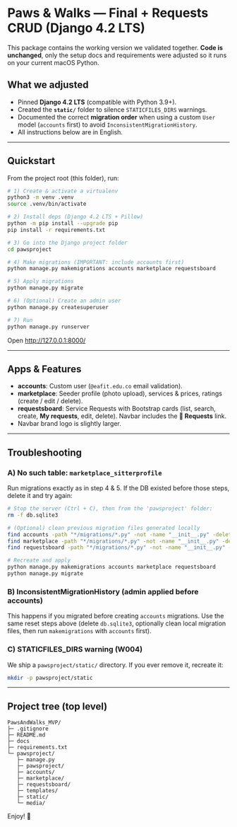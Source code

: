 
# Paws & Walks — Final + Requests CRUD (Django 4.2 LTS)

This package contains the working version we validated together.
**Code is unchanged**, only the setup docs and requirements were adjusted
so it runs on your current macOS Python.

## What we adjusted
- Pinned **Django 4.2 LTS** (compatible with Python 3.9+).
- Created the **`static/`** folder to silence `STATICFILES_DIRS` warnings.
- Documented the correct **migration order** when using a custom `User` model
  (`accounts` first) to avoid `InconsistentMigrationHistory`.
- All instructions below are in English.

---

## Quickstart

From the project root (this folder), run:

```bash
# 1) Create & activate a virtualenv
python3 -m venv .venv
source .venv/bin/activate

# 2) Install deps (Django 4.2 LTS + Pillow)
python -m pip install --upgrade pip
pip install -r requirements.txt

# 3) Go into the Django project folder
cd pawsproject

# 4) Make migrations (IMPORTANT: include accounts first)
python manage.py makemigrations accounts marketplace requestsboard

# 5) Apply migrations
python manage.py migrate

# 6) (Optional) Create an admin user
python manage.py createsuperuser

# 7) Run
python manage.py runserver
```

Open http://127.0.0.1:8000/

---

## Apps & Features

- **accounts**: Custom user (`@eafit.edu.co` email validation).
- **marketplace**: Seeder profile (photo upload), services & prices, ratings
  (create / edit / delete).
- **requestsboard**: Service Requests with Bootstrap cards (list, search,
  create, **My requests**, edit, delete). Navbar includes the **📡 Requests** link.
- Navbar brand logo is slightly larger.

---

## Troubleshooting

### A) No such table: `marketplace_sitterprofile`
Run migrations exactly as in step 4 & 5. If the DB existed before those steps,
delete it and try again:

```bash
# Stop the server (Ctrl + C), then from the 'pawsproject' folder:
rm -f db.sqlite3

# (Optional) clean previous migration files generated locally
find accounts -path "*/migrations/*.py" -not -name "__init__.py" -delete
find marketplace -path "*/migrations/*.py" -not -name "__init__.py" -delete
find requestsboard -path "*/migrations/*.py" -not -name "__init__.py" -delete

# Recreate and apply
python manage.py makemigrations accounts marketplace requestsboard
python manage.py migrate
```

### B) InconsistentMigrationHistory (admin applied before accounts)
This happens if you migrated before creating `accounts` migrations. Use the same
reset steps above (delete `db.sqlite3`, optionally clean local migration files,
then run `makemigrations` with `accounts` first).

### C) STATICFILES_DIRS warning (W004)
We ship a `pawsproject/static/` directory. If you ever remove it, recreate it:

```bash
mkdir -p pawsproject/static
```

---

## Project tree (top level)

```
PawsAndWalks_MVP/
├─ .gitignore
├─ README.md
├─ docs
├─ requirements.txt
└─ pawsproject/
   ├─ manage.py
   ├─ pawsproject/
   ├─ accounts/
   ├─ marketplace/
   ├─ requestsboard/
   ├─ templates/
   ├─ static/
   └─ media/
```

Enjoy! 🐾